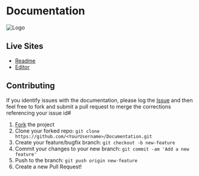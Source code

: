 # Documentation
![Logo](logo.png)

## Live Sites
* [Readme](https://insidepanzerclaws.github.io/Documentation/Readme/readme.htm)
* [Editor](https://insidepanzerclaws.github.io/Documentation/Editor/editor.htm)

## Contributing

If you identify issues with the documentation, please log the [Issue](https://github.com/InsidePanzerClaws/Documentation/issues) and then feel free to fork and submit a pull request to merge the corrections referencing your issue id#

 1. [Fork](https://github.com/InsidePanzerClaws/Documentation/fork) the project
 2. Clone your forked repo: `git clone https://github.com/<YourUsername>/Documentation.git`
 3. Create your feature/bugfix branch: `git checkout -b new-feature`
 4. Commit your changes to your new branch: `git commit -am 'Add a new feature'`
 5. Push to the branch: `git push origin new-feature`
 6. Create a new Pull Request!
